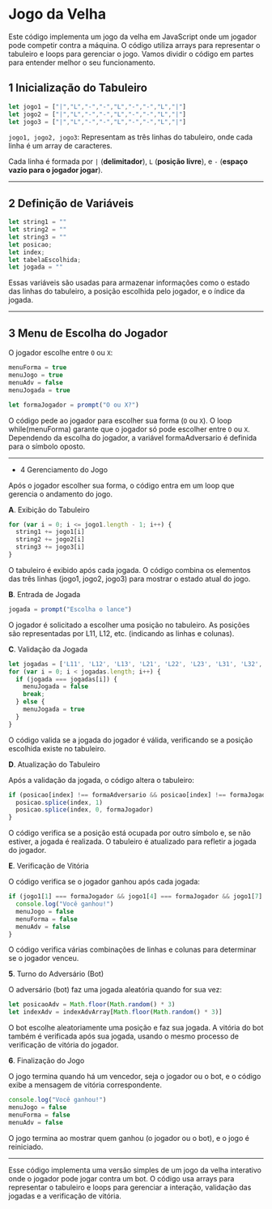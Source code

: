 # Jogo da Velha

Este código implementa um jogo da velha em JavaScript onde um jogador pode competir contra a máquina. O código utiliza arrays para representar o tabuleiro e loops para gerenciar o jogo. Vamos dividir o código em partes para entender melhor o seu funcionamento.

## 1 Inicialização do Tabuleiro
 
```javascript
let jogo1 = ["|","L","-","-","L","-","-","L","|"]
let jogo2 = ["|","L","-","-","L","-","-","L","|"]
let jogo3 = ["|","L","-","-","L","-","-","L","|"]
```
`jogo1, jogo2, jogo3`: Representam as três linhas do tabuleiro, onde cada linha é um array de caracteres. 

Cada linha é formada por `|` (**delimitador**), `L` (**posição livre**), e `-` (**espaço vazio para o jogador jogar**).

---

## 2 Definição de Variáveis
```javascript
let string1 = ""
let string2 = ""
let string3 = ""
let posicao;
let index;
let tabelaEscolhida;
let jogada = ""
```
Essas variáveis são usadas para armazenar informações como o estado das linhas do tabuleiro, a posição escolhida pelo jogador, e o índice da jogada.

---

## 3 Menu de Escolha do Jogador
 
O jogador escolhe entre `O` ou `X`:

```javascript
menuForma = true
menuJogo = true
menuAdv = false
menuJogada = true

let formaJogador = prompt("O ou X?")

```
O código pede ao jogador para escolher sua forma (`O` ou `X`).
O loop while(menuForma) garante que o jogador só pode escolher entre `O` ou `X`.
Dependendo da escolha do jogador, a variável formaAdversario é definida para o símbolo oposto.

---


* 4 Gerenciamento do Jogo
 
Após o jogador escolher sua forma, o código entra em um loop que gerencia o andamento do jogo.

**A**. Exibição do Tabuleiro

```javascript
for (var i = 0; i <= jogo1.length - 1; i++) {
  string1 += jogo1[i]
  string2 += jogo2[i]
  string3 += jogo3[i]
}

```
O tabuleiro é exibido após cada jogada. O código combina os elementos das três linhas (jogo1, jogo2, jogo3) para mostrar o estado atual do jogo.

**B**. Entrada de Jogada
```javascript
jogada = prompt("Escolha o lance")
```
O jogador é solicitado a escolher uma posição no tabuleiro. As posições são representadas por L11, L12, etc. (indicando as linhas e colunas).

**C**. Validação da Jogada

```javascript
let jogadas = ['L11', 'L12', 'L13', 'L21', 'L22', 'L23', 'L31', 'L32', 'L33']
for (var i = 0; i < jogadas.length; i++) {
  if (jogada === jogadas[i]) {
    menuJogada = false
    break;
  } else {
    menuJogada = true
  }
}
```

O código valida se a jogada do jogador é válida, verificando se a posição escolhida existe no tabuleiro.

**D**. Atualização do Tabuleiro

Após a validação da jogada, o código altera o tabuleiro:

```javascript
if (posicao[index] !== formaAdversario && posicao[index] !== formaJogador) {
  posicao.splice(index, 1)
  posicao.splice(index, 0, formaJogador)
}
```
O código verifica se a posição está ocupada por outro símbolo e, se não estiver, a jogada é realizada.
O tabuleiro é atualizado para refletir a jogada do jogador.

**E**. Verificação de Vitória

O código verifica se o jogador ganhou após cada jogada:

```javascript
if (jogo1[1] === formaJogador && jogo1[4] === formaJogador && jogo1[7] === formaJogador) {
  console.log("Você ganhou!")
  menuJogo = false
  menuForma = false
  menuAdv = false
}
```

O código verifica várias combinações de linhas e colunas para determinar se o jogador venceu.

**5**. Turno do Adversário (Bot)

O adversário (bot) faz uma jogada aleatória quando for sua vez:

```javascript
let posicaoAdv = Math.floor(Math.random() * 3)
let indexAdv = indexAdvArray[Math.floor(Math.random() * 3)]
```

O bot escolhe aleatoriamente uma posição e faz sua jogada. A vitória do bot também é verificada após sua jogada, usando o mesmo processo de verificação de vitória do jogador.

**6**. Finalização do Jogo

O jogo termina quando há um vencedor, seja o jogador ou o bot, e o código exibe a mensagem de vitória correspondente.

```javascript
console.log("Você ganhou!")
menuJogo = false
menuForma = false
menuAdv = false
```

O jogo termina ao mostrar quem ganhou (o jogador ou o bot), e o jogo é reiniciado.

---

Esse código implementa uma versão simples de um jogo da velha interativo onde o jogador pode jogar contra um bot. O código usa arrays para representar o tabuleiro e loops para gerenciar a interação, validação das jogadas e a verificação de vitória.
